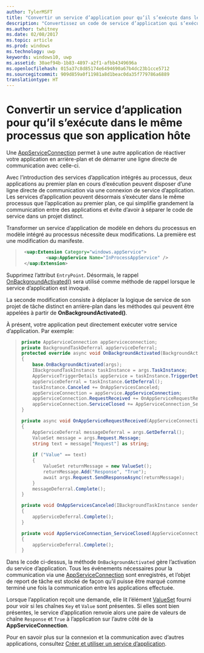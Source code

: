 ```yaml
---
author: TylerMSFT
title: "Convertir un service d’application pour qu’il s’exécute dans le même processus que son application hôte"
description: "Convertissez un code de service d’application qui s’exécutait dans un processus distinct en arrière-plan en code qui s’exécute dans le même processus que votre fournisseur de service d’application."
ms.author: twhitney
ms.date: 02/08/2017
ms.topic: article
ms.prod: windows
ms.technology: uwp
keywords: windows10, uwp
ms.assetid: 30aef94b-1b83-4897-a2f1-afbb4349696a
ms.openlocfilehash: 015a37c8d85174e6494690a67b4dc23b1cce5712
ms.sourcegitcommit: 909d859a0f11981a8d1beac0da35f779786a6889
translationtype: HT
---
```

# <a name="convert-an-app-service-to-run-in-the-same-process-as-its-host-app"></a>Convertir un service d’application pour qu’il s’exécute dans le même processus que son application hôte

Une [AppServiceConnection](https://msdn.microsoft.com/library/windows/apps/windows.applicationmodel.appservice.appserviceconnection.aspx) permet à une autre application de réactiver votre application en arrière-plan et de démarrer une ligne directe de communication avec celle-ci.

Avec l’introduction des services d’application intégrés au processus, deux applications au premier plan en cours d’exécution peuvent disposer d’une ligne directe de communication via une connexion de service d’application. Les services d’application peuvent désormais s’exécuter dans le même processus que l’application au premier plan, ce qui simplifie grandement la communication entre des applications et évite d’avoir à séparer le code de service dans un projet distinct.

Transformer un service d’application de modèle en dehors du processus en modèle intégré au processus nécessite deux modifications. La première est une modification du manifeste.

> ```xml
>  <uap:Extension Category="windows.appService">
>          <uap:AppService Name="InProcessAppService" />
>  </uap:Extension>
> ```

Supprimez l’attribut `EntryPoint`. Désormais, le rappel [OnBackgroundActivated()](https://msdn.microsoft.com/library/windows/apps/windows.ui.xaml.application.onbackgroundactivated.aspx) sera utilisé comme méthode de rappel lorsque le service d’application est invoqué.

La seconde modification consiste à déplacer la logique de service de son projet de tâche distinct en arrière-plan dans les méthodes qui peuvent être appelées à partir de **OnBackgroundActivated()**.

À présent, votre application peut directement exécuter votre service d’application.  Par exemple:

> ``` cs
> private AppServiceConnection appServiceconnection;
> private BackgroundTaskDeferral appServiceDeferral;
> protected override async void OnBackgroundActivated(BackgroundActivatedEventArgs args)
> {
>     base.OnBackgroundActivated(args);
>     IBackgroundTaskInstance taskInstance = args.TaskInstance;
>     AppServiceTriggerDetails appService = taskInstance.TriggerDetails as AppServiceTriggerDetails;
>     appServiceDeferral = taskInstance.GetDeferral();
>     taskInstance.Canceled += OnAppServicesCanceled;
>     appServiceConnection = appService.AppServiceConnection;
>     appServiceConnection.RequestReceived += OnAppServiceRequestReceived;
>     appServiceConnection.ServiceClosed += AppServiceConnection_ServiceClosed;
> }
>
> private async void OnAppServiceRequestReceived(AppServiceConnection sender, AppServiceRequestReceivedEventArgs args)
> {
>     AppServiceDeferral messageDeferral = args.GetDeferral();
>     ValueSet message = args.Request.Message;
>     string text = message["Request"] as string;
>              
>     if ("Value" == text)
>     {
>         ValueSet returnMessage = new ValueSet();
>         returnMessage.Add("Response", "True");
>         await args.Request.SendResponseAsync(returnMessage);
>     }
>     messageDeferral.Complete();
> }
>
> private void OnAppServicesCanceled(IBackgroundTaskInstance sender, BackgroundTaskCancellationReason reason)
> {
>     appServiceDeferral.Complete();
> }
>
> private void AppServiceConnection_ServiceClosed(AppServiceConnection sender, AppServiceClosedEventArgs args)
> {
>     appServiceDeferral.Complete();
> }
> ```

Dans le code ci-dessus, la méthode `OnBackgroundActivated` gère l’activation du service d’application. Tous les événements nécessaires pour la communication via une [AppServiceConnection](https://msdn.microsoft.com/library/windows/apps/windows.applicationmodel.appservice.appserviceconnection.aspx) sont enregistrés, et l’objet de report de tâche est stocké de façon qu’il puisse être marqué comme terminé une fois la communication entre les applications effectuée.

Lorsque l’application reçoit une demande, elle lit l’élément [ValueSet](https://msdn.microsoft.com/library/windows/apps/windows.foundation.collections.valueset.aspx) fourni pour voir si les chaînes `Key` et `Value` sont présentes. Si elles sont bien présentes, le service d’application renvoie alors une paire de valeurs de chaîne `Response` et `True` à l’application sur l’autre côté de la **AppServiceConnection**.

Pour en savoir plus sur la connexion et la communication avec d’autres applications, consultez [Créer et utiliser un service d’application](https://msdn.microsoft.com/windows/uwp/launch-resume/how-to-create-and-consume-an-app-service?f=255&MSPPError=-2147217396).
